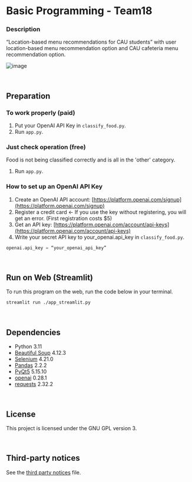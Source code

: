 # Basic Programming - Team18
### Description
“Location-based menu recommendations for CAU students” with user location-based menu recommendation option and CAU cafeteria menu recommendation option.

<img alt="image" src="https://github.com/user-attachments/assets/7d63be67-5575-4f4d-8ae3-56282bcb2552"><br>

<br>

## Preparation

### To work properly (paid)

1. Put your OpenAI API Key in `classify_food.py`.
2. Run `app.py`.

### Just check operation (free)

Food is not being classified correctly and is all in the 'other' category.

1. Run `app.py`.

### How to set up an OpenAI API Key

1. Create an OpenAI API account: [https://platform.openai.com/signup](https://platform.openai.com/signup)
2. Register a credit card ← If you use the key without registering, you will get an error. (First registration costs $5)
3. Get an API key: [https://platform.openai.com/account/api-keys](https://platform.openai.com/account/api-keys)
4. Write your secret API key to your_openai.api_key in `classify_food.py`.

```python
openai.api_key = “your_openai_api_key”
```
<br>

## Run on Web (Streamlit)

To run this program on the web, run the code below in your terminal.

```bash
streamlit run ./app_streamlit.py
```
<br>

## Dependencies

* Python 3.11
* [Beautiful Soup](https://pypi.org/project/beautifulsoup4/) 4.12.3
* [Selenium](https://pypi.org/project/selenium/) 4.21.0
* [Pandas](https://pypi.org/project/pandas/) 2.2.2
* [PyQt5](https://pypi.org/project/PyQt5/) 5.15.10
* [openai](https://pypi.org/project/openai/0.28.1/) 0.28.1
* [requests](https://pypi.org/project/requests/2.32.2) 2.32.2

<br>

## License

This project is licensed under the GNU GPL version 3.

<br>

## Third-party notices

See the [third party notices](/THIRD-PARTY-NOTICES) file.
